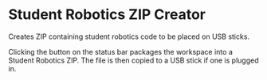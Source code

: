 # Student Robotics ZIP Creator

Creates ZIP containing student robotics code to be placed on USB sticks.

Clicking the button on the status bar packages the workspace into a Student Robotics ZIP. The file is then copied to a USB stick if one is plugged in.
